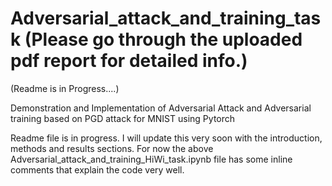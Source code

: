 # Adversarial_attack_and_training_task (Please go through the uploaded pdf report for detailed info.)
(Readme is in Progress....)

Demonstration and Implementation of Adversarial Attack and Adversarial training based on PGD attack for MNIST using Pytorch 

Readme file is in progress. I will update this very soon with the introduction, methods and results sections. For now the above Adversarial_attack_and_training_HiWi_task.ipynb file has some inline comments that explain the code very well.
